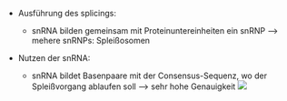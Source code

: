 - Ausführung des splicings:
	- snRNA bilden gemeinsam mit Proteinuntereinheiten ein snRNP --> mehere snRNPs: Spleißosomen

- Nutzen der snRNA:
	- snRNA bildet Basenpaare mit der Consensus-Sequenz, wo der Spleißvorgang ablaufen soll --> sehr hohe Genauigkeit 
![](Pasted%20image%2020231222130622.png)
